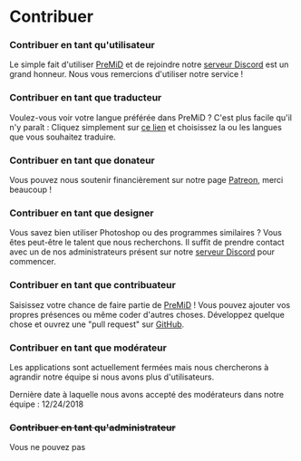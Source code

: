 # Contribuer

### Contribuer en tant qu'utilisateur

Le simple fait d'utiliser [PreMiD](https://premid.app/) et de rejoindre notre [serveur Discord](https://discord.gg/WvfVZ8T) est un grand honneur. Nous vous remercions d'utiliser notre service !

### Contribuer en tant que traducteur

Voulez-vous voir votre langue préférée dans PreMiD ? C'est plus facile qu'il n'y paraît :                         Cliquez simplement sur [ce lien](https://poeditor.com/join/project/Zzl1oOQV5g) et choisissez la ou les langues que vous souhaitez traduire.

### Contribuer en tant que donateur

Vous pouvez nous soutenir financièrement sur notre page [Patreon](https://www.patreon.com/Timeraa), merci beaucoup !

### Contribuer en tant que designer

Vous savez bien utiliser Photoshop ou des programmes similaires ? Vous êtes peut-être le talent que nous recherchons. Il suffit de prendre contact avec  un de nos administrateurs présent sur notre [serveur Discord](https://discord.gg/WvfVZ8T) pour commencer.

### Contribuer en tant que contribuateur

Saisissez votre chance de faire partie de [PreMiD](https://premid.app/) ! Vous pouvez ajouter vos propres présences ou même coder d'autres choses. Développez quelque chose et ouvrez une "pull request" sur [GitHub](https://github.com/PreMiD/PreMiD).

### Contribuer en tant que modérateur

Les applications sont actuellement fermées mais nous chercherons à agrandir notre équipe si nous avons plus d'utilisateurs.

Dernière date à laquelle nous avons accepté des modérateurs dans notre équipe : 12/24/2018

### ~~Contribuer en tant qu'administrateur~~

Vous ne pouvez pas

